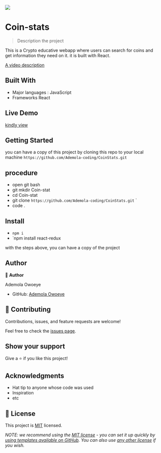 ![](https://img.shields.io/badge/Microverse-blueviolet)

# Coin-stats

> Description the project

This is a Crypto educative webapp where users can search for coins and get information they need on it. it is built with React.

[A video description](https://www.loom.com/share/d0dda22683a84c0eac3977a94fc38af3)

## Built With

- Major languages : JavaScript
- Frameworks React

## Live Demo

[kindly view](https://stunning-alpaca-fefdd2.netlify.app/)

## Getting Started

you can have a copy of this project by cloning this repo to your local machine
`https://github.com/Ademola-coding/CoinStats.git`

## procedure
- open git bash
- git mkdir Coin-stat
- cd Coin-stat
- git clone `https://github.com/Ademola-coding/CoinStats.git` `
- code .

## Install
 
 - `npm i`
 - `npm install react-redux
 
 
with the steps above, you can have a copy of the project 

## Author

👤 **Author**

Ademola Owoeye
- GitHub: [Ademola Owoeye](https://github.com/Ademola-coding)

## 🤝 Contributing

Contributions, issues, and feature requests are welcome!

Feel free to check the [issues page](../../issues/).

## Show your support

Give a ⭐️ if you like this project!

## Acknowledgments

- Hat tip to anyone whose code was used
- Inspiration
- etc

## 📝 License

This project is [MIT](./LICENSE) licensed.

_NOTE: we recommend using the [MIT license](https://choosealicense.com/licenses/mit/) - you can set it up quickly by [using templates available on GitHub](https://docs.github.com/en/communities/setting-up-your-project-for-healthy-contributions/adding-a-license-to-a-repository). You can also use [any other license](https://choosealicense.com/licenses/) if you wish._
